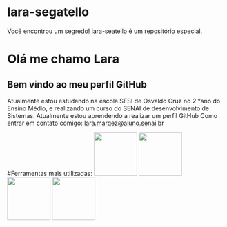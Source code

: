 # lara-segatello
Você encontrou um segredo! lara-seatello é um repositório especial. 

# Olá me chamo Lara
## Bem vindo ao meu perfil GitHub
Atualmente estou estudando na escola SESI de Osvaldo Cruz no 2 °ano do Ensino Médio, e realizando um curso do SENAI de desenvolvimento de Sistemas.
Atualmente estou aprendendo a realizar um perfil GitHub 
Como entrar em contato comigo: lara.marqez@aluno.senai.br

#Ferramentas mais utilizadas:
<img src="https://cdn.jsdelivr.net/gh/devicons/devicon@latest/icons/git/git-original.svg" width="100" height="100"/>
<img src="https://cdn.jsdelivr.net/gh/devicons/devicon@latest/icons/html5/html5-original.svg" width="100" height="100" />
<img src="https://cdn.jsdelivr.net/gh/devicons/devicon@latest/icons/python/python-original.svg" width="100" height="100"/>
<img src="https://cdn.jsdelivr.net/gh/devicons/devicon@latest/icons/vscode/vscode-original.svg" width="100" height="100" />
